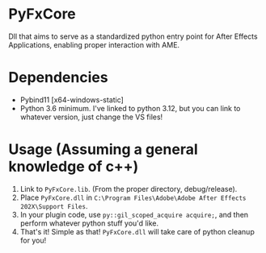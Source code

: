 # PyFxCore
Dll that aims to serve as a standardized python entry point for After Effects Applications, enabling proper interaction with AME.

# Dependencies
- Pybind11 [x64-windows-static]
- Python 3.6 minimum. I've linked to python 3.12, but you can link to whatever version, just change the VS files!

# Usage (Assuming a general knowledge of c++)
1) Link to `PyFxCore.lib`. (From the proper directory, debug/release).
2) Place  `PyFxCore.dll` in `C:\Program Files\Adobe\Adobe After Effects 202X\Support Files`.
3) In your plugin code, use `py::gil_scoped_acquire acquire;`, and then perform whatever python stuff you'd like.
4) That's it! Simple as that! `PyFxCore.dll` will take care of python cleanup for you!

